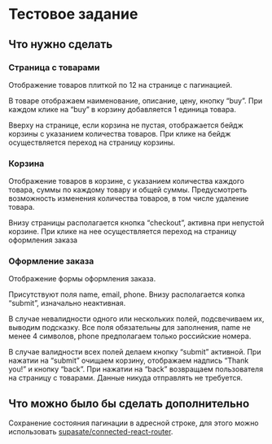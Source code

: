 # Тестовое задание

## Что нужно сделать

### Страница с товарами
Отображение товаров плиткой по 12 на странице с пагинацией.

В товаре отображаем наименование, описание, цену, кнопку “buy”. При каждом клике на “buy” в корзину добавляется 1 единица товара.

Вверху на странице, если корзина не пустая, отображается бейдж корзины с указанием количества товаров. При клике на бейдж осуществляется переход на страницу корзины.

### Корзина
Отображение товаров в корзине, с указанием количества каждого товара, суммы по каждому товару и общей суммы. Предусмотреть возможность изменения количества товаров, в том числе удаление товара.

Внизу страницы располагается кнопка “checkout”, активна при непустой корзине. При клике на нее осуществляется переход на страницу оформления заказа

### Оформление заказа
Отображение формы оформления заказа. 

Присутствуют поля name, email, phone. Внизу располагается копка “submit”, изначально неактивная.

В случае невалидности одного или нескольких полей, подсвечиваем их, выводим подсказку. Все поля обязательны для заполнения, name не менее 4 символов, phone предполагаем только российские номера. 

В случае валидности всех полей делаем кнопку “submit” активной.  При нажатии на “submit” очищаем корзину, отображаем надпись “Thank you!” и кнопку “back”. При нажатии на “back” возвращаем пользователя на страницу с товарами. Данные никуда отправлять не требуется. 

## Что можно было бы сделать дополнительно
Сохранение состояния пагинации в адресной строке, для этого можно использовать [supasate/connected-react-router](https://github.com/supasate/connected-react-router).
